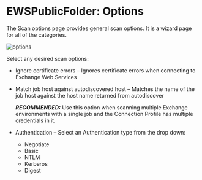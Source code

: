 # EWSPublicFolder: Options

The Scan options page provides general scan options. It is a wizard page for all of the categories.

![options](/img/product_docs/accessanalyzer/enterpriseauditor/install/application/options.png)

Select any desired scan options:

- Ignore certificate errors – Ignores certificate errors when connecting to Exchange Web Services
- Match job host against autodiscovered host – Matches the name of the job host against the host name returned from autodiscover

  ___RECOMMENDED:___ Use this option when scanning multiple Exchange environments with a single job and the Connection Profile has multiple credentials in it.
- Authentication – Select an Authentication type from the drop down:

  - Negotiate
  - Basic
  - NTLM
  - Kerberos
  - Digest
